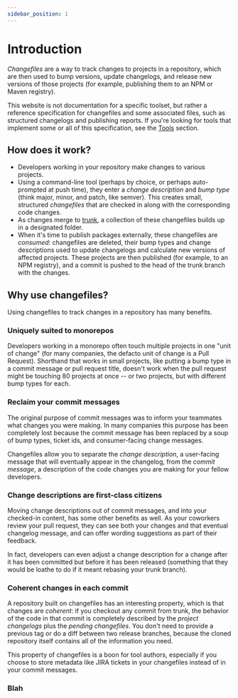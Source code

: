 ```yaml
---
sidebar_position: 1
---
```


# Introduction

_Changefiles_ are a way to track changes to projects in a repository, which are then used to bump versions, update changelogs, and release new versions of those projects (for example, publishing them to an NPM or Maven registry).

This website is not documentation for a specific toolset, but rather a reference specification for changefiles and some associated files, such as structured changelogs and publishing reports. If you're looking for tools that implement some or all of this specification, see the [Tools](./tools) section.

## How does it work?

 - Developers working in your repository make changes to various projects.
 - Using a command-line tool (perhaps by choice, or perhaps auto-prompted at push time), they enter a _change description_ and _bump type_ (think major, minor, and patch, like semver). This creates small, structured _changefiles_ that are checked in along with the corresponding code changes.
 - As changes merge to [trunk](https://trunkbaseddevelopment.com/), a collection of these changefiles builds up in a designated folder.
 - When it's time to publish packages externally, these changefiles are _consumed_: changefiles are deleted, their bump types and change descriptions used to update changelogs and calculate new versions of affected projects. These projects are then published (for example, to an NPM registry), and a commit is pushed to the head of the trunk branch with the changes.

## Why use changefiles?

Using changefiles to track changes in a repository has many benefits.

### Uniquely suited to monorepos

Developers working in a monorepo often touch multiple projects in one "unit of change" (for many companies, the defacto unit of change is a Pull Request). Shorthand that works in small projects, like putting a bump type in a commit message or pull request title, doesn't work when the pull request might be touching 80 projects at once -- or two projects, but with different bump types for each.

### Reclaim your commit messages

The original purpose of commit messages was to inform your teammates what changes you were making. In many companies this purpose has been completely lost because the commit message has been replaced by a soup of bump types, ticket ids, and consumer-facing change messages.

Changefiles allow you to separate the _change description_, a user-facing message that will eventually appear in the changelog, from the _commit message_, a description of the code changes you are making for your fellow developers.

### Change descriptions are first-class citizens

Moving change descriptions out of commit messages, and into your checked-in content, has some other benefits as well. As your coworkers review your pull request, they can see both your changes and that eventual changelog message, and can offer wording suggestions as part of their feedback.

In fact, developers can even adjust a change description for a change after it has been committed but before it has been released (something that they would be loathe to do if it meant rebasing your trunk branch).

### Coherent changes in each commit

A repository built on changefiles has an interesting property, which is that changes are _coherent_: if you checkout any commit from trunk, the behavior of the code in that commit is completely described by the _project changelogs_ plus the _pending changefiles_. You don't need to provide a previous tag or do a diff between two release branches, because the cloned repository itself contains all of the information you need.

This property of changefiles is a boon for tool authors, especially if you choose to store metadata like JIRA tickets in your changefiles instead of in your commit messages.

### Blah
